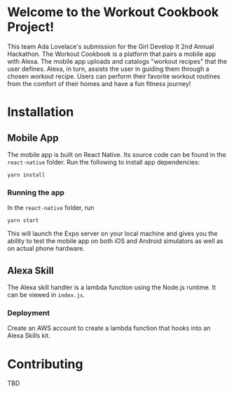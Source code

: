 # Welcome to the Workout Cookbook Project!
This team Ada Lovelace's submission for the Girl Develop It 2nd Annual Hackathon. The Workout Cookbook is a platform that pairs a mobile app with Alexa. The mobile app uploads and catalogs "workout recipes" that the user defines. Alexa, in turn, assists the user in guiding them through a chosen workout recipe. Users can perform their favorite workout routines from the comfort of their homes and have a fun fitness journey!

# Installation
## Mobile App
The mobile app is built on React Native. Its source code can be found in the `react-native` folder. Run the following to install app dependencies:
```
yarn install
```
### Running the app
In the `react-native` folder, run
```
yarn start
```
This will launch the Expo server on your local machine and gives you the ability to test the mobile app on both iOS and Android simulators as well as on actual phone hardware.

## Alexa Skill
The Alexa skill handler is a lambda function using the Node.js runtime. It can be viewed in `index.js`.

### Deployment
Create an AWS account to create a lambda function that hooks into an Alexa Skills kit.

# Contributing
TBD